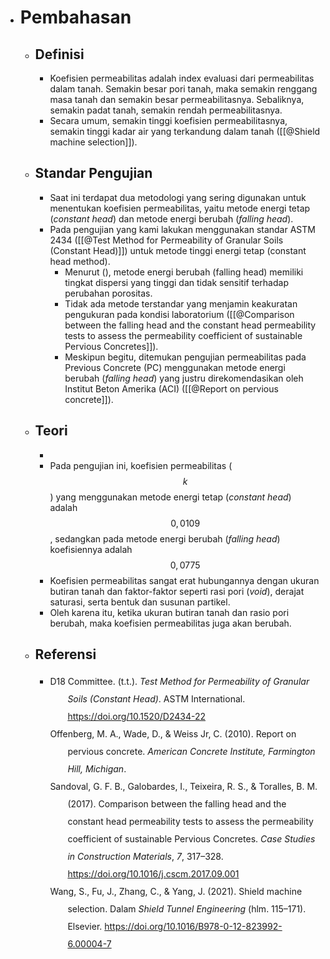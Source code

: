 - # Pembahasan
	- ## Definisi
		- Koefisien permeabilitas adalah index evaluasi dari permeabilitas dalam tanah. Semakin besar pori tanah, maka semakin renggang masa tanah dan semakin besar permeabilitasnya. Sebaliknya, semakin padat tanah, semakin rendah permeabilitasnya.
		- Secara umum, semakin tinggi koefisien permeabilitasnya, semakin tinggi kadar air yang terkandung dalam tanah ([[@Shield machine selection]]).
	- ## Standar Pengujian
		- Saat ini terdapat dua metodologi yang sering digunakan untuk menentukan koefisien permeabilitas, yaitu metode energi tetap (*constant head*) dan metode energi berubah (*falling head*).
		- Pada pengujian yang kami lakukan menggunakan standar ASTM 2434 ([[@Test Method for Permeability of Granular Soils (Constant Head)]]) untuk metode tinggi energi tetap (constant head method).
			- Menurut (), metode energi berubah (falling head) memiliki tingkat dispersi yang tinggi dan tidak sensitif terhadap perubahan porositas.
			- Tidak ada metode terstandar yang menjamin keakuratan pengukuran pada kondisi laboratorium ([[@Comparison between the falling head and the constant head permeability tests to assess the permeability coefficient of sustainable Pervious Concretes]]).
			- Meskipun begitu, ditemukan pengujian permeabilitas pada Previous Concrete (PC) menggunakan metode energi berubah (*falling head*) yang justru direkomendasikan oleh Institut Beton Amerika (ACI) ([[@Report on pervious concrete]]).
	- ## Teori
		-
		- Pada pengujian ini, koefisien permeabilitas ($$k$$) yang menggunakan metode energi tetap (*constant head*) adalah $$0,0109$$, sedangkan pada metode energi berubah (*falling head*) koefisiennya adalah $$0,0775$$
		- Koefisien permeabilitas sangat erat hubungannya dengan ukuran butiran tanah dan faktor-faktor seperti rasi pori (*void*), derajat saturasi, serta bentuk dan susunan partikel.
		- Oleh karena itu, ketika ukuran butiran tanah dan rasio pori berubah, maka koefisien permeabilitas juga akan berubah.
	- ## Referensi
		- <body><div class="csl-bib-body" style="line-height: 2; margin-left: 2em; text-indent:-2em;"><div class="csl-entry">D18 Committee. (t.t.). <i>Test Method for Permeability of Granular Soils (Constant Head)</i>. ASTM International. <a href="https://doi.org/10.1520/D2434-22">https://doi.org/10.1520/D2434-22</a></div><span class="Z3988" title="url_ver=Z39.88-2004&amp;ctx_ver=Z39.88-2004&amp;rfr_id=info%3Asid%2Fzotero.org%3A2&amp;rft_val_fmt=info%3Aofi%2Ffmt%3Akev%3Amtx%3Abook&amp;rft.genre=report&amp;rft.btitle=Test%20Method%20for%20Permeability%20of%20Granular%20Soils%20(Constant%20Head)&amp;rft.au=undefined&amp;rft.language=en"></span><div class="csl-entry">Offenberg, M. A., Wade, D., &amp; Weiss Jr, C. (2010). Report on pervious concrete. <i>American Concrete Institute, Farmington Hill, Michigan</i>.</div><span class="Z3988" title="url_ver=Z39.88-2004&amp;ctx_ver=Z39.88-2004&amp;rfr_id=info%3Asid%2Fzotero.org%3A2&amp;rft_val_fmt=info%3Aofi%2Ffmt%3Akev%3Amtx%3Ajournal&amp;rft.genre=article&amp;rft.atitle=Report%20on%20pervious%20concrete&amp;rft.jtitle=American%20Concrete%20Institute%2C%20Farmington%20Hill%2C%20Michigan&amp;rft.aufirst=Matthew%20A&amp;rft.aulast=Offenberg&amp;rft.au=Matthew%20A%20Offenberg&amp;rft.au=DJ%20Wade&amp;rft.au=CA%20Weiss%20Jr&amp;rft.date=2010"></span><div class="csl-entry">Sandoval, G. F. B., Galobardes, I., Teixeira, R. S., &amp; Toralles, B. M. (2017). Comparison between the falling head and the constant head permeability tests to assess the permeability coefficient of sustainable Pervious Concretes. <i>Case Studies in Construction Materials</i>, <i>7</i>, 317–328. <a href="https://doi.org/10.1016/j.cscm.2017.09.001">https://doi.org/10.1016/j.cscm.2017.09.001</a></div><span class="Z3988" title="url_ver=Z39.88-2004&amp;ctx_ver=Z39.88-2004&amp;rfr_id=info%3Asid%2Fzotero.org%3A2&amp;rft_id=info%3Adoi%2F10.1016%2Fj.cscm.2017.09.001&amp;rft_val_fmt=info%3Aofi%2Ffmt%3Akev%3Amtx%3Ajournal&amp;rft.genre=article&amp;rft.atitle=Comparison%20between%20the%20falling%20head%20and%20the%20constant%20head%20permeability%20tests%20to%20assess%20the%20permeability%20coefficient%20of%20sustainable%20Pervious%20Concretes&amp;rft.jtitle=Case%20Studies%20in%20Construction%20Materials&amp;rft.stitle=Case%20Studies%20in%20Construction%20Materials&amp;rft.volume=7&amp;rft.aufirst=Gersson%20F.B.&amp;rft.aulast=Sandoval&amp;rft.au=Gersson%20F.B.%20Sandoval&amp;rft.au=Isaac%20Galobardes&amp;rft.au=Raquel%20S.%20Teixeira&amp;rft.au=Berenice%20M.%20Toralles&amp;rft.date=2017-12&amp;rft.pages=317-328&amp;rft.spage=317&amp;rft.epage=328&amp;rft.issn=22145095&amp;rft.language=en"></span><div class="csl-entry">Wang, S., Fu, J., Zhang, C., &amp; Yang, J. (2021). Shield machine selection. Dalam <i>Shield Tunnel Engineering</i> (hlm. 115–171). Elsevier. <a href="https://doi.org/10.1016/B978-0-12-823992-6.00004-7">https://doi.org/10.1016/B978-0-12-823992-6.00004-7</a></div><span class="Z3988" title="url_ver=Z39.88-2004&amp;ctx_ver=Z39.88-2004&amp;rfr_id=info%3Asid%2Fzotero.org%3A2&amp;rft_id=urn%3Aisbn%3A978-0-12-823992-6&amp;rft_val_fmt=info%3Aofi%2Ffmt%3Akev%3Amtx%3Abook&amp;rft.genre=bookitem&amp;rft.atitle=Shield%20machine%20selection&amp;rft.publisher=Elsevier&amp;rft.aufirst=Shuying&amp;rft.aulast=Wang&amp;rft.au=Shuying%20Wang&amp;rft.au=Jinyang%20Fu&amp;rft.au=Cong%20Zhang&amp;rft.au=Junsheng%20Yang&amp;rft.date=2021&amp;rft.pages=115-171&amp;rft.spage=115&amp;rft.epage=171&amp;rft.isbn=978-0-12-823992-6&amp;rft.language=en"></span>
		  </div></body>